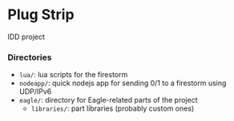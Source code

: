 # Plug Strip

IDD project

### Directories
* `lua/`: lua scripts for the firestorm
* `nodeapp/`: quick nodejs app for sending 0/1 to a firestorm using UDP/IPv6
* `eagle/`: directory for Eagle-related parts of the project
    * `libraries/`: part libraries (probably custom ones)
